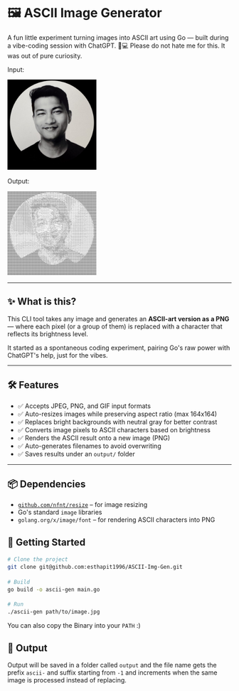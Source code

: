 # 🖼️ ASCII Image Generator

A fun little experiment turning images into ASCII art using Go — built during a vibe-coding session with ChatGPT. 🎨💻 Please do not hate me for this. It was out of pure curiosity.

Input:

<img src="./evan.jpeg" alt="Example Input" width="200"/>

Output:

<img src="output/ascii-evan-1.jpeg" alt="Example Output" width="200"/>

---

## ✨ What is this?

This CLI tool takes any image and generates an **ASCII-art version as a PNG** — where each pixel (or a group of them) is replaced with a character that reflects its brightness level.

It started as a spontaneous coding experiment, pairing Go's raw power with ChatGPT's help, just for the vibes.

---

## 🛠️ Features

- ✅ Accepts JPEG, PNG, and GIF input formats
- ✅ Auto-resizes images while preserving aspect ratio (max 164x164)
- ✅ Replaces bright backgrounds with neutral gray for better contrast
- ✅ Converts image pixels to ASCII characters based on brightness
- ✅ Renders the ASCII result onto a new image (PNG)
- ✅ Auto-generates filenames to avoid overwriting
- ✅ Saves results under an `output/` folder

---

## 📦 Dependencies

- [`github.com/nfnt/resize`](https://github.com/nfnt/resize) – for image resizing
- Go's standard `image` libraries
- `golang.org/x/image/font` – for rendering ASCII characters into PNG

## 🚀 Getting Started

```bash
# Clone the project
git clone git@github.com:esthapit1996/ASCII-Img-Gen.git

# Build
go build -o ascii-gen main.go

# Run
./ascii-gen path/to/image.jpg
```
You can also copy the Binary into your `PATH`  :)

## 🎁 Output

Output will be saved in a folder called `output` and the file name gets the prefix `ascii-` and suffix starting from `-1` and increments when the same image is processed instead of replacing.
